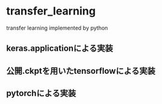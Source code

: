# transfer_learning
transfer learning implemented by python

## keras.applicationによる実装

## 公開.ckptを用いたtensorflowによる実装

## pytorchによる実装
